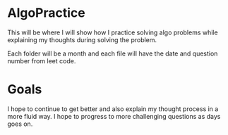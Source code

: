 # AlgoPractice

This will be where I will show how I practice solving algo problems
while explaining my thoughts during solving the problem.

Each folder will be a month and each file will have the date and question number
from leet code.

# Goals
I hope to continue to get better and also explain my thought process
in a more fluid way.
I hope to progress to more challenging questions as days goes on.
